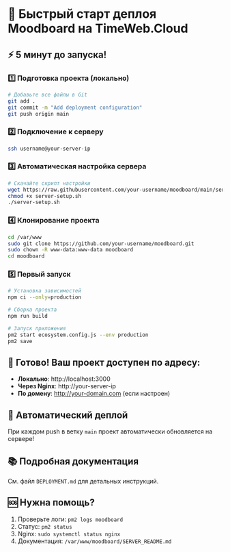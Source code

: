 # 🚀 Быстрый старт деплоя Moodboard на TimeWeb.Cloud

## ⚡ 5 минут до запуска!

### 1️⃣ Подготовка проекта (локально)
```bash
# Добавьте все файлы в Git
git add .
git commit -m "Add deployment configuration"
git push origin main
```

### 2️⃣ Подключение к серверу
```bash
ssh username@your-server-ip
```

### 3️⃣ Автоматическая настройка сервера
```bash
# Скачайте скрипт настройки
wget https://raw.githubusercontent.com/your-username/moodboard/main/server-setup.sh
chmod +x server-setup.sh
./server-setup.sh
```

### 4️⃣ Клонирование проекта
```bash
cd /var/www
sudo git clone https://github.com/your-username/moodboard.git
sudo chown -R www-data:www-data moodboard
cd moodboard
```

### 5️⃣ Первый запуск
```bash
# Установка зависимостей
npm ci --only=production

# Сборка проекта
npm run build

# Запуск приложения
pm2 start ecosystem.config.js --env production
pm2 save
```

## 🎯 Готово! Ваш проект доступен по адресу:
- **Локально**: http://localhost:3000
- **Через Nginx**: http://your-server-ip
- **По домену**: http://your-domain.com (если настроен)

## 🔄 Автоматический деплой
При каждом push в ветку `main` проект автоматически обновляется на сервере!

## 📚 Подробная документация
См. файл `DEPLOYMENT.md` для детальных инструкций.

## 🆘 Нужна помощь?
1. Проверьте логи: `pm2 logs moodboard`
2. Статус: `pm2 status`
3. Nginx: `sudo systemctl status nginx`
4. Документация: `/var/www/moodboard/SERVER_README.md`
